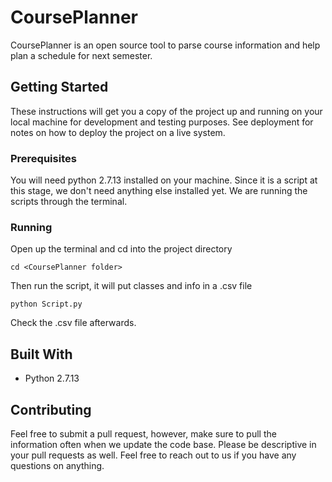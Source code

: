 # CoursePlanner
CoursePlanner is an open source tool to parse course information and help plan a schedule for next semester.

## Getting Started

These instructions will get you a copy of the project up and running on your local machine for development and testing purposes. See deployment for notes on how to deploy the project on a live system.

### Prerequisites

You will need python 2.7.13 installed on your machine.
Since it is a script at this stage, we don't need anything else installed yet.
We are running the scripts through the terminal.

### Running

Open up the terminal and cd into the project directory

```
cd <CoursePlanner folder>
```
Then run the script, it will put classes and info in a .csv file
```
python Script.py
```

Check the .csv file afterwards.


## Built With

* Python 2.7.13

## Contributing

Feel free to submit a pull request, however, make sure to pull the information often when we update the code base.
Please be descriptive in your pull requests as well.  Feel free to reach out to us if you have any questions on anything.

